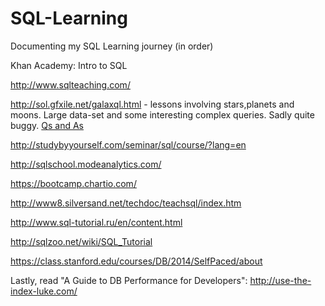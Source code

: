 # SQL-Learning

Documenting my SQL Learning journey (in order)


Khan Academy: Intro to SQL 

http://www.sqlteaching.com/ 

http://sol.gfxile.net/galaxql.html - lessons involving stars,planets and moons. Large data-set and some interesting complex queries. Sadly quite buggy. [Qs and As](https://github.com/dennisswaine/SQL-Learning/blob/main/3GalaXQL_answers)

http://studybyyourself.com/seminar/sql/course/?lang=en

http://sqlschool.modeanalytics.com/

https://bootcamp.chartio.com/

http://www8.silversand.net/techdoc/teachsql/index.htm

http://www.sql-tutorial.ru/en/content.html

http://sqlzoo.net/wiki/SQL_Tutorial

https://class.stanford.edu/courses/DB/2014/SelfPaced/about

Lastly, read "A Guide to DB Performance for Developers": http://use-the-index-luke.com/
